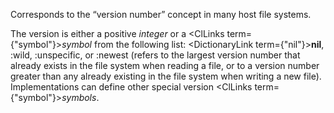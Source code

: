  



Corresponds to the “version number” concept in many host file systems. 



The version is either a positive *integer* or a <ClLinks  term={"symbol"}><i>symbol</i></ClLinks> from the following list: <DictionaryLink  term={"nil"}><b>nil</b></DictionaryLink>, :wild, :unspecific, or :newest (refers to the largest version number that already exists in the file system when reading a file, or to a version number greater than any already existing in the file system when writing a new file). Implementations can define other special version <ClLinks  term={"symbol"}><i>symbols</i></ClLinks>. 



